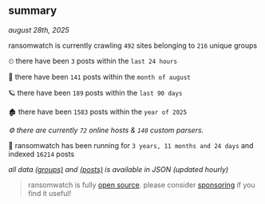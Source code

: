 
## summary
_august 28th, 2025_

ransomwatch is currently crawling `492` sites belonging to `216` unique groups

⏲ there have been `3` posts within the `last 24 hours`

🦈 there have been `141` posts within the `month of august`

🪐 there have been `189` posts within the `last 90 days`

🏚 there have been `1583` posts within the `year of 2025`

_⚙️ there are currently `72` online hosts & `140` custom parsers._

🦕 ransomwatch has been running for `3 years, 11 months and 24 days` and indexed `16214` posts

_all data  [(groups)](http://ransomwhat.telemetry.ltd/groups) and [(posts)](http://ransomwhat.telemetry.ltd/posts) is available in JSON (updated hourly)_

> ransomwatch is fully [open source](https://github.com/joshhighet/ransomwatch#ransomwatch--). please consider [sponsoring](https://github.com/sponsors/joshhighet) if you find it useful!
